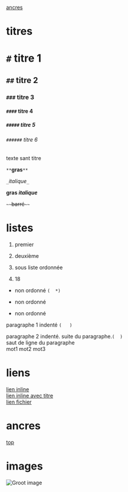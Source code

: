 <a name="top">

[ancres](#ancres)

# titres
# `#` titre 1
## `##` titre 2
### `###` titre 3
#### `####` titre 4
##### `#####` titre 5
###### `######` titre 6
texte sant titre


`**`**gras**`**`

`_`_italique_`_`

**gras _italique_**

`~~`~~barré~~`~~`

# listes
1. premier
2. deuxième
  1. sous liste ordonnée

18. 18
  * non ordonné `(  *)`
  - non ordonné
  + non ordonné

   paragraphe 1 indenté `(   )`

   paragraphe 2 indenté.
   suite du paragraphe.`(  )`  
   saut de ligne du paragraphe  
   mot1
   mot2
   mot3

# liens
[lien inline](https://google.com)  
[lien inline avec titre](https://google.com "Acceuil de google")  
[lien fichier](supports/github_gikraken.md)  

# ancres
<a name="ancres">

[top](#top)

# images

![Groot image](https://www.google.fr/search?q=sncf&source=lnms&tbm=isch&sa=X&ved=0ahUKEwi03cuPzMzUAhWnIsAKHWTJDCYQ_AUICCgD&biw=1920&bih=930#imgrc=fUVDOykKqzm9TM:&spf=1497967558702)

